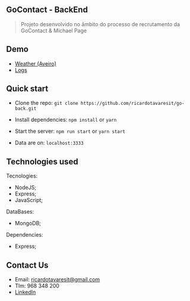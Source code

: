 ## GoContact - BackEnd

> Projeto desenvolvido no âmbito do processo de recrutamento da GoContact & Michael Page

## Demo

- [Weather (Aveiro)](https://gocontactback.herokuapp.com/weather/1010500)
- [Logs](https://gocontactback.herokuapp.com/logs)

## Quick start

- Clone the repo: `git clone https://github.com/ricardotavaresit/go-back.git`

- Install dependencies: `npm install` or `yarn`

- Start the server: `npm run start` or `yarn start`

- Data are on: `localhost:3333`

## Technologies used

Tecnologies:

- NodeJS;
- Express;
- JavaScript;

DataBases:

- MongoDB;

Dependencies:

- Express;

## Contact Us

- Email: ricardotavaresit@gmail.com
- Tlm: 968 348 200
- [LinkedIn](https://www.linkedin.com/in/ricardotavaresit/)

